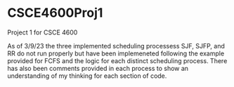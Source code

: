 # CSCE4600Proj1
Project 1 for CSCE 4600

As of 3/9/23 the three implemented scheduling processess SJF, SJFP, and RR do not run properly but have been implemeneted following the example provided for FCFS and the logic for each distinct scheduling process. There has also been comments provided in each process to show an understanding of my thinking for each section of code. 
